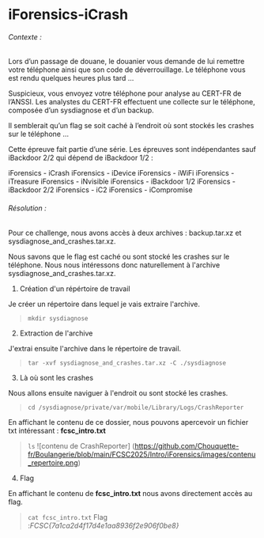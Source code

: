 # iForensics-iCrash 

###### Contexte : 
Lors d’un passage de douane, le douanier vous demande de lui remettre votre téléphone ainsi que son code de déverrouillage. Le téléphone vous est rendu quelques heures plus tard …

Suspicieux, vous envoyez votre téléphone pour analyse au CERT-FR de l’ANSSI. Les analystes du CERT-FR effectuent une collecte sur le téléphone, composée d’un sysdiagnose et d’un backup.

Il semblerait qu’un flag se soit caché à l’endroit où sont stockés les crashes sur le téléphone …

Cette épreuve fait partie d’une série. Les épreuves sont indépendantes sauf iBackdoor 2/2 qui dépend de iBackdoor 1/2 :

iForensics - iCrash
iForensics - iDevice
iForensics - iWiFi
iForensics - iTreasure
iForensics - iNvisible
iForensics - iBackdoor 1/2
iForensics - iBackdoor 2/2
iForensics - iC2
iForensics - iCompromise

###### Résolution : 

Pour ce challenge, nous avons accès à deux archives : backup.tar.xz et sysdiagnose_and_crashes.tar.xz. 

Nous savons que le flag est caché ou sont stocké les crashes sur le téléphone. Nous nous intéressons donc naturellement à l'archive sysdiagnose_and_crashes.tar.xz. 

1. Création d'un répértoire de travail
   
Je créer un répertoire dans lequel je vais extraire l'archive.
> `mkdir sysdiagnose`

2. Extraction de l'archive
   
J'extrai ensuite l'archive dans le répertoire de travail.
> `tar -xvf sysdiagnose_and_crashes.tar.xz -C ./sysdiagnose`

3. Là où sont les crashes

Nous allons ensuite naviguer à l'endroit ou sont stocké les crashes.
> `cd /sysdiagnose/private/var/mobile/Library/Logs/CrashReporter`

En affichant le contenu de ce dossier, nous pouvons apercevoir un fichier txt intéressant : **fcsc_intro.txt** 
> `ls`
![contenu de CrashReporter]
(https://github.com/Chouquette-fr/Boulangerie/blob/main/FCSC2025/Intro/iForensics/images/contenu_repertoire.png)

4. Flag
   
En affichant le contenu de **fcsc_intro.txt** nous avons directement accès au flag.
> `cat fcsc_intro.txt`
Flag :*FCSC{7a1ca2d4f17d4e1aa8936f2e906f0be8}*
